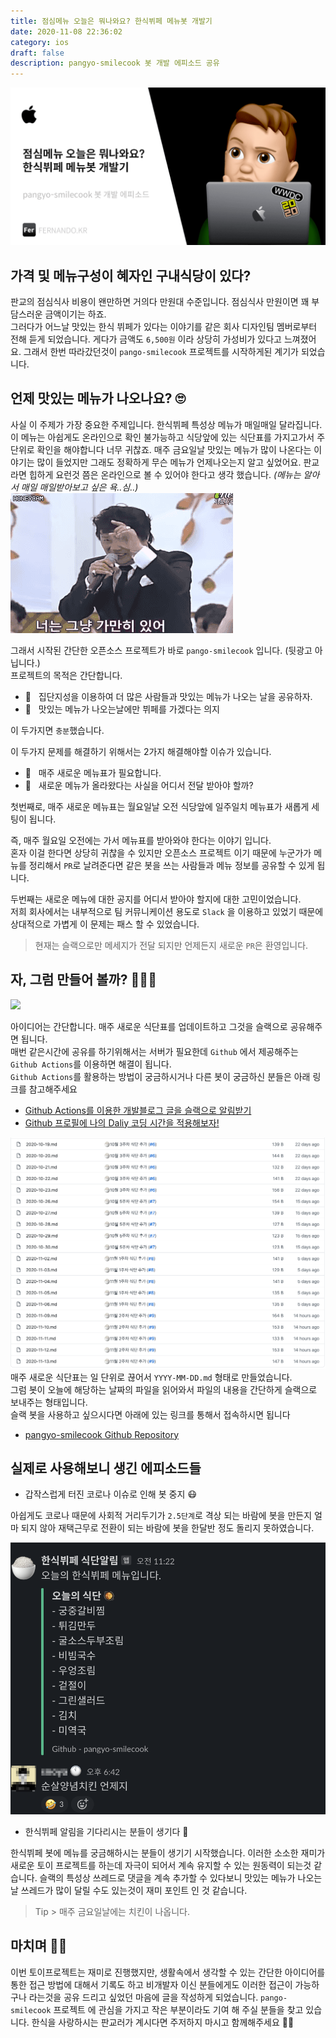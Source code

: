 ```yaml
---
title: 점심메뉴 오늘은 뭐나와요? 한식뷔페 메뉴봇 개발기
date: 2020-11-08 22:36:02
category: ios
draft: false 
description: pangyo-smilecook 봇 개발 에피소드 공유
---
```


![](../../assets/2020-11-10/og.png)

## 가격 및 메뉴구성이 혜자인 구내식당이 있다?

판교의 점심식사 비용이 왠만하면 거의다 만원대 수준입니다. 점심식사 만원이면 꽤 부담스러운 금액이기는 하죠.  
그러다가 어느날 맛있는 한식 뷔페가 있다는 이야기를 같은 회사 디자인팀 멤버로부터 전해 듣게 되었습니다.  게다가 금액도 `6,500원` 이라 상당히 가성비가 있다고 느껴졌어요. 그래서 한번 따라갔던것이 `pango-smilecook` 프로젝트를 시작하게된 계기가 되었습니다. 


## 언제 맛있는 메뉴가 나오나요?  🙄

사실 이 주제가 가장 중요한 주제입니다. 한식뷔페 특성상 메뉴가 매일매일 달라집니다. 이 메뉴는 아쉽게도 온라인으로 확인 불가능하고 식당앞에 있는 식단표를 가지고가서 주단위로 확인을 해야합니다 너무 귀찮죠. 매주 금요일날 맛있는 메뉴가 많이 나온다는 이야기는 많이 들었지만 그래도 정확하게 무슨 메뉴가 언제나오는지 알고 싶었어요.
판교라면 힙하게 요런것 쯤은 온라인으로 볼 수 있어야 한다고 생각 했습니다. *(메뉴는 알아서 매일 매일받아보고 싶은 욕..심..)*
![](../../assets/2020-11-10/stay.gif)

그래서 시작된 간단한 오픈소스 프로젝트가 바로 `pango-smilecook` 입니다. (뒷광고 아닙니다.)  
프로젝트의 목적은 간단합니다. 

- 🧠 &nbsp; 집단지성을 이용하여 더 많은 사람들과 맛있는 메뉴가 나오는 날을 공유하자.
- 🤟 &nbsp; 맛있는 메뉴가 나오는날에만 뷔페를 가겠다는 의지

이 두가지면 `충분`했습니다. 

이 두가지 문제를 해결하기 위해서는 2가지 해결해야할 이슈가 있습니다. 

- 🍱 &nbsp;  매주 새로운 메뉴표가 필요합니다.  
- 📣 &nbsp; 새로운 메뉴가 올라왔다는 사실을 어디서 전달 받아야 할까?

첫번째로, 매주 새로운 메뉴표는 월요일날 오전 식당앞에 일주일치 메뉴표가 새롭게 세팅이 됩니다.  

즉, 매주 월요일 오전에는 가서 메뉴표를 받아와야 한다는 이야기 입니다.  
혼자 이걸 한다면 상당히 귀찮을 수 있지만 오픈소스 프로젝트 이기 때문에 누군가가 메뉴를 정리해서 `PR`로 날려준다면 같은 봇을 쓰는 사람들과 메뉴 정보를 공유할 수 있게 됩니다. 

두번째는 새로운 메뉴에 대한 공지를 어디서 받아야 할지에 대한 고민이었습니다.  
저희 회사에서는 내부적으로 팀 커뮤니케이션 용도로 `Slack` 을 이용하고 있었기 때문에 상대적으로 가볍게 이 문제는 패스 할 수 있었습니다. 
> 현재는 슬랙으로만 메세지가 전달 되지만 언제든지 새로운 `PR`은 환영입니다.

## 자, 그럼 만들어 볼까? 👨🏻‍💻

![](https://media2.giphy.com/media/26AHONQ79FdWZhAI0/giphy.gif?cid=ecf05e47c5d985ebebe2c93e41e67e6036ceba49a4d2b19d&rid=giphy.gif)

아이디어는 간단합니다. 매주 새로운 식단표를 업데이트하고 그것을 슬랙으로 공유해주면 됩니다.  
매번 같은시간에 공유를 하기위해서는 서버가 필요한데 `Github` 에서 제공해주는 `Github Actions`를 이용하면 해결이 됩니다.   
`Github Actions`를 활용하는 방법이 궁금하시거나 다른 봇이 궁금하신 분들은 아래 링크를 참고해주세요 

- [Github Actions를 이용한 개발블로그 글을 슬랙으로 알림받기](https://fernando.kr/develop/2020-04-26-develop-slack-bot/)
- [Github 프로필에 나의 Daliy 코딩 시간을 적용해보자!](https://fernando.kr/develop/2020-05-02-github-gist-posting/)

![](../../assets/2020-11-10/data.png)
매주 새로운 식단표는 일 단위로 끊어서 `YYYY-MM-DD.md` 형태로 만들었습니다.   
그럼 봇이 오늘에 해당하는 날짜의 파일을 읽어와서 파일의 내용을 간단하게 슬랙으로 보내주는 형태입니다.   
슬랙 봇을 사용하고 싶으시다면 아래에 있는 링크를 통해서 접속하시면 됩니다 


- [pangyo-smilecook Github Repository](https://github.com/techinpark/pangyo-smilecook)


## 실제로 사용해보니 생긴 에피소드들 

- 갑작스럽게 터진 코로나 이슈로 인해 봇 중지 😷  

아쉽게도 코로나 때문에 사회적 거리두기가  `2.5단계`로 격상 되는 바람에 봇을 만든지 얼마 되지 않아 재택근무로 전환이 되는 바람에 봇을 한달반 정도 돌리지 못하였습니다. 


![](../../assets/2020-11-10/icantwaitchiken.png)

- 한식뷔페 알림을 기다리시는 분들이 생기다 🎉

한식뷔페 봇에 메뉴를 궁금해하시는 분들이 생기기 시작했습니다. 이러한 소소한 재미가 새로운 토이 프로젝트를 하는데 자극이 되어서 계속 유지할 수 있는 원동력이 되는것 같습니다. 슬랙의 특성상 쓰레드로 댓글을 계속 추가할 수 있다보니 맛있는 메뉴가 나오는날 쓰레드가 많이 달릴 수도 있는것이 재미 포인트 인 것 같습니다.

> Tip > 매주 금요일날에는 치킨이 나옵니다. 


## 마치며  ✍🏻

이번 토이프로젝트는 재미로 진행했지만, 생활속에서 생각할 수 있는 간단한 아이디어를 통한 접근 방법에 대해서 기록도 하고 비개발자 이신 분들에게도 이러한 접근이 가능하구나 라는것을 공유 드리고 싶었던 마음에 글을 작성하게 되었습니다. 
`pango-smilecook` 프로젝트 에 관심을 가지고 작은 부분이라도 기여 해 주실 분들을 찾고 있습니다. 한식을 사랑하시는 판교러가 계시다면 주저하지 마시고 함께해주세요 🙌🏻
